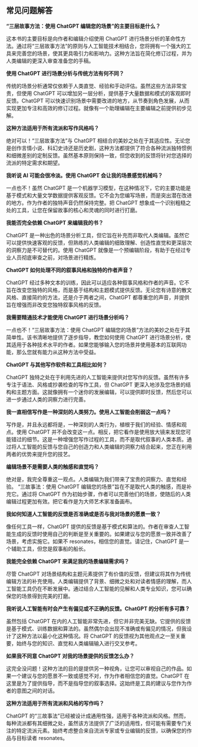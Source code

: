 ## 常见问题解答

**“三层故事方法：使用 ChatGPT 编辑您的场景”的主要目标是什么？**

这本书的主要目标是向作者和编辑介绍使用 ChatGPT 进行场景分析的革命性方法。通过将“三层故事方法”的原则与人工智能技术相结合，您将拥有一个强大的工具来完善您的场景，使其更具吸引力和影响力。这种方法旨在简化修订过程，并为人类编辑的更深入审查准备您的手稿。

**使用 ChatGPT 进行场景分析与传统方法有何不同？**

传统的场景分析通常仅依赖于人类直觉、经验和手动评估。虽然这些方法非常宝贵，但使用 ChatGPT 可以增加另一层分析，提供基于大量数据和模式的客观即时反馈。ChatGPT 可以快速识别场景中需要改进的地方，从节奏到角色发展，从而实现更加专注和高效的修订过程。就像有一个助理编辑在主要编辑之前提供初步见解。

**这种方法适用于所有流派和写作风格吗？**

绝对可以！“三层故事方法”与 ChatGPT 相结合的美妙之处在于其适应性。无论您是创作言情小说、科幻史诗还是历史剧，这种方法都提供了符合各种流派独特惯例和细微差别的定制反馈。虽然基本原则保持一致，但您收到的反馈将针对您选择的流派的特定需求和期望。

**我听说 AI 可能会很冷淡。使用 ChatGPT 会让我的场景感觉机械吗？**

一点也不！虽然 ChatGPT 是一个机器学习模型，在这种情况下，它的主要功能是基于模式和大量文学数据提供客观反馈。它不会为您编写场景，而是突出潜在改进的地方。作为作者的独特声音仍然保持完整。把 ChatGPT 想象成一个识别粗糙之处的工具，让您在保留故事的核心和灵魂的同时进行打磨。

**我能否完全依赖 ChatGPT 来编辑我的书？**

ChatGPT 是一种出色的场景分析工具，但它旨在补充而非取代人类编辑。虽然它可以提供快速客观的反馈，但熟练的人类编辑的细致理解、创造性直觉和更深层次的洞察力是不可替代的。使用 ChatGPT 就像是一个预编辑阶段，有助于在经过专业人员彻底审查之前，对场景进行精炼。

**ChatGPT 如何处理不同的叙事风格和独特的作者声音？**

ChatGPT 经过多种文本的训练，因此可以适应各种叙事风格和作者的声音。它不旨在改变您独特的风格，而是基于结构和主题模式提供反馈。无论您有诗意的散文风格、直接简约的方法，还是介于两者之间，ChatGPT 都尊重您的声音，并提供旨在增强而非改变您独特叙事风格的反馈。

**我需要精通技术才能使用 ChatGPT 进行场景分析吗？**

一点也不！“三层故事方法：使用 ChatGPT 编辑您的场景”方法的美妙之处在于其简单性。该书清晰地提供了逐步指导，教您如何使用 ChatGPT 进行场景分析，使其适用于各种技术水平的作者。如果您能够输入您的场景并使用基本的互联网功能，那么您就有能力从这种方法中受益。

**ChatGPT 与其他写作软件和工具相比如何？**

ChatGPT 独特之处在于利用先进的人工智能来提供对您写作的反馈。虽然有许多专注于语法、风格或抄袭检查的写作工具，但 ChatGPT 更深入地涉及您场景的结构和主题方面。这就像拥有一个迷你的发展编辑，可以提供即时反馈，然后您可以进一步通过人类的洞察力进行完善。

**我一直相信写作是一种深刻的人类努力。使用人工智能会削弱这一点吗？**

写作是，并且永远都将是，一种深刻的人类行为，植根于我们的经验、情感和观点。使用 ChatGPT 并不会改变这一点。相反，把它看作是使用放大镜来发现您可能错过的细节。这是一种增强您写作过程的工具，而不是取代叙事的人类本质。通过将人工智能的反馈与您自己的创造力和人类编辑的洞察力结合起来，您正在利用两者的优势来提升您的技艺。

**编辑场景不是需要人类的触感和直觉吗？**

绝对是，我完全尊重这一观点。人类编辑为我们带来了宝贵的洞察力、直觉和经验。 “三故事法：使用 ChatGPT 编辑您的场景”旨在不是取代人类的触感，而是补充它。通过将 ChatGPT 作为初始步骤，作者可以完善他们的场景，使随后的人类编辑过程更加有效。把它看作是为大师艺术家准备画布。

**我如何知道人工智能的反馈是否准确或是否与我对场景的愿景一致？**

像任何工具一样，ChatGPT 提供的反馈是基于模式和算法的。作者在审查人工智能生成的反馈时使用自己的判断是至关重要的。如果建议与您的愿景一致并改善了场景，考虑实施它。如果不 resonates，相信您的直觉。请记住，ChatGPT 是一个辅助工具，但您是叙事船的船长。

**我能完全依赖 ChatGPT 来满足我的场景编辑需求吗？**

尽管 ChatGPT 对场景结构和主题元素提供了有价值的反馈，但建议将其作为传统编辑方法的补充使用。人类编辑提供了背景、细微之处和对读者情感的理解，而人工智能工具仍在不断发展中。通过结合人工智能的见解和人类专业知识，您可以确保您的场景得到完美的打磨。

**我听说人工智能有时会产生有偏见或不正确的反馈。ChatGPT 的分析有多可靠？**

虽然包括 ChatGPT 在内的人工智能非常先进，但它并非完美无缺。它提供的反馈是基于模式、训练数据和算法的。虽然偶尔会出现不准确或有偏见的情况，但我设计了这种方法以最小化这种情况。将 ChatGPT 的反馈视为其他观点之一至关重要，始终与您的知识、直觉和人类编辑输入进行交叉参考。

**如果我不同意 ChatGPT 对我的场景提供的反馈怎么办？**

这完全没问题！这种方法的目的是提供另一种视角，让您可以审视自己的作品。如果一个建议与您的愿景不一致或感觉不对，作为作者相信您的直觉。ChatGPT 在这里是为了提供指导，而不是指导您的叙事选择。这始终是工具的建议与您作为作者的意图之间的对话。

**这种方法适用于所有流派和风格的写作吗？**

ChatGPT 的“三故事法”已经被设计成通用性强，适用于各种流派和风格。然而，每种流派都有其细微之处，虽然该方法提供了广泛的适用性，但可能有需要专门关注的特定流派元素。始终考虑整合来自流派专家或专业编辑的反馈，以确保您的作品与目标读者 resonates。
